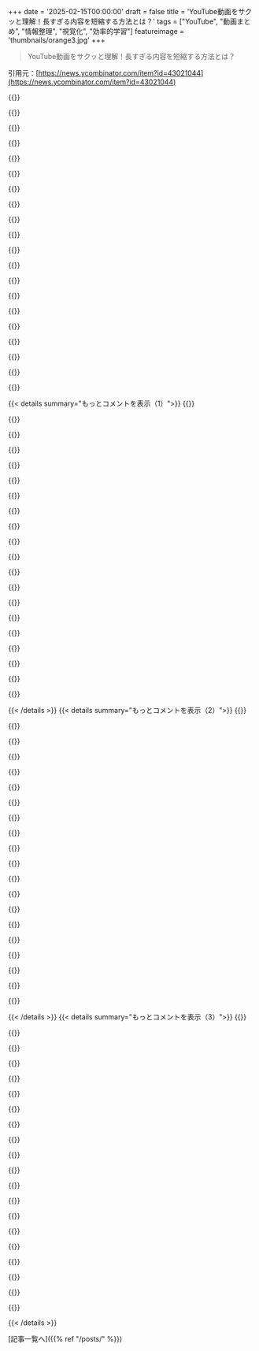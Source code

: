 +++
date = '2025-02-15T00:00:00'
draft = false
title = 'YouTube動画をサクッと理解！長すぎる内容を短縮する方法とは？'
tags = ["YouTube", "動画まとめ", "情報整理", "視覚化", "効率的学習"]
featureimage = 'thumbnails/orange3.jpg'
+++

> YouTube動画をサクッと理解！長すぎる内容を短縮する方法とは？

引用元：[https://news.ycombinator.com/item?id=43021044](https://news.ycombinator.com/item?id=43021044)

{{<matomeQuote body="Youtube動画を短くしてストック映像や無駄なトークを省いて、重要な情報だけ残して音声を早めて編集してくれるサービスが欲しい。無駄な時間を減らせるのは理想的だし、内容の要約もこのサイトのようにたまに役立つかも。" userName="kragen" createdAt="2025-02-15T06:56:37" color="#45d325">}}

{{<matomeQuote body="SponsorBlockを使ってるけど、無駄なコンテンツをブロックする機能を有効にすると結構便利。DeArrowも使ってクリックベイトを除けて動画を速く見れるから、かなり時間を節約できてるよ。" userName="satvikpendem" createdAt="2025-02-15T07:00:08" color="#ff5733">}}

{{<matomeQuote body="SponsorBlockのハイライトセグメントが最高。10分無駄な部分があっても、興味深い瞬間に簡単にジャンプできるから便利だよ。" userName="eco" createdAt="2025-02-15T08:37:10" color="">}}

{{<matomeQuote body="それ、通常のYoutube動画のスクラバにもあるかも。少し目立たないけど。" userName="lolinder" createdAt="2025-02-15T15:36:56" color="">}}

{{<matomeQuote body="おそらく再生数が十分になった時にだけ表示されるんじゃないかな。" userName="unstatusthequo" createdAt="2025-02-16T17:04:25" color="">}}

{{<matomeQuote body="DeArrowを使った後の視聴体験ってどう変わったの？評価が高いけど、クリックベイト自体を避けるべきか悩む。" userName="soraminazuki" createdAt="2025-02-15T07:55:09" color="">}}

{{<matomeQuote body="ちょっとDeArrow試したけど、一部のチャンネルでは逆効果だった。本当に動画内容を分かりやすくするよか、つまらないタイトルの方が良かった。あんまり改善されなかったかな。" userName="IshKebab" createdAt="2025-02-15T12:18:31" color="">}}

{{<matomeQuote body="DeArrowは、自分が見る動画を決めるのに役立ってる。確かに最初の数秒で無駄な部分があっても、やっぱり中身がどうなのかを知ってから選びたい。" userName="Timwi" createdAt="2025-02-15T10:31:30" color="">}}

{{<matomeQuote body="そうすれば、無駄な動画に引っかかることが少なくなるかも。それによって見る動画の質が上がった気がする。" userName="satvikpendem" createdAt="2025-02-15T07:57:18" color="">}}

{{<matomeQuote body="クリックベイトを避けるといいコンテンツを見逃しちゃうこともあるかも。クリックベイトが動画の質と結びつかないこと、今は多いよ。" userName="dinkumthinkum" createdAt="2025-02-16T02:28:33" color="">}}

{{<matomeQuote body="DeArrowの体験は好き。クリックベイトのせいで良いコンテンツも見逃しがちになるから、全体の質を上げてくれる。タイトルが結構ちゃんとしてて、比較するのがおもしろいんだ。" userName="eco" createdAt="2025-02-15T08:32:16" color="#ff5c5c">}}

{{<matomeQuote body="Tom ScottやLTTも同じこと言ってるね。エンゲージメントには効果的だって。既にファンの人たちにも通じるみたいだ。" userName="pinoy420" createdAt="2025-02-15T09:28:44" color="">}}

{{<matomeQuote body="自分たちのマーケティング資料を見るだけでも、タイトルが長くつまらなくなるだけで、実際にはもっと具体的にするわけではないんだよね。" userName="sebzim4500" createdAt="2025-02-15T12:58:53" color="">}}

{{<matomeQuote body="4つの拡張機能（uBlockを含む）が必要なサイトなら、そもそもそのサイトで時間を使うことを考え直した方がいいんじゃないか？" userName="_Algernon_" createdAt="2025-02-15T09:19:29" color="">}}

{{<matomeQuote body="”じゃあ彼らはどうすればいいの？”って、そんな意見はおかしいよ。YouTubeを楽しんで消化するにはみんな金を稼がないといけないから、こういうプラグインは必要なんだよ。" userName="pinoy420" createdAt="2025-02-15T09:26:48" color="">}}

{{<matomeQuote body="＞”じゃあ彼らはどうすればいいの？”<br>本を読んだり、外に出たりすれば？<br>＞彼らはYouTubeを見るのが好きなんだ？<br>ヘロインを楽しんでるかもしれないけど、良くないって知ってるからやらないんだよ？" userName="_Algernon_" createdAt="2025-02-15T09:59:38" color="">}}

{{<matomeQuote body="＞本を読め<br>ちょっと軽い返事をしたいけど、実際には本も中身が薄いのが多いし、別のメディアだからって無駄に時間を使う理由にはならない。むしろ悪い本は何週間も無駄にすることがあるからね。" userName="exe34" createdAt="2025-02-15T10:35:06" color="#ff5c5c">}}

{{<matomeQuote body="本はページをスキップするのも早いし、文書の抜粋や引用もできるから、時間を無駄にするには動画よりも優れていると思うよ。Neil Postmanの”Amusing Ourselves To Death”がこの違いについて説得力のある内容を書いているし。" userName="kragen" createdAt="2025-02-15T22:00:37" color="#ff5733">}}

{{<matomeQuote body="本は最低限の審査を受けるから、メディアの形には大きな違いがあるんだ。マクルーハンが言ったように、「メディアはメッセージ」なんだよ。" userName="_Algernon_" createdAt="2025-02-15T10:54:52" color="">}}

{{<matomeQuote body="笑、全然そうじゃないよ。本の中に言葉がたくさんあれば、Amazonでペーパーバックを15分で出版できるから。" userName="Tuna-Fish" createdAt="2025-02-15T12:09:51" color="">}}

{{< details summary="もっとコメントを表示（1）">}}
{{<matomeQuote body="それは本じゃない。本を買うためにお金を払うブログみたいなもんだよ。どんな本でもPDFにできるけど、だからって全てのPDFが本ってわけじゃない。" userName="_Algernon_" createdAt="2025-02-15T12:54:22" color="">}}

{{<matomeQuote body="No true Scotsman！" userName="smsm42" createdAt="2025-02-15T16:41:27" color="">}}

{{<matomeQuote body="＞本を読め、外に出るべきだよ<br>YouTubeにはDIYチュートリアルや修理方法など、本では得られない情報がいっぱいあるよ。ただし、役に立つ動画でも無駄な部分が多いのが問題だけど。" userName="jasode" createdAt="2025-02-15T11:31:01" color="#38d3d3">}}

{{<matomeQuote body="YouTubeを使う時に、SponsorBlockや倍速で“何年もの時間を節約した”ってのは、あまり正確じゃないよ。" userName="_Algernon_" createdAt="2025-02-15T12:52:09" color="">}}

{{<matomeQuote body="YouTubeの使い方はどう考えてるの？あと、SponsorBlock以外の拡張機能の影響も考慮しなきゃ。例えば、倍速再生（私はもっと速く見ることが多いけど）で50％は時間が節約できるし、時間が増えることで他のこともできるんだよ。" userName="satvikpendem" createdAt="2025-02-15T16:00:14" color="">}}

{{<matomeQuote body="自分が好きなコンテンツを楽しむべきだよ。プラットフォームやクリエイターを支援することを考えずに、最大限に効率よく見ることにこだわるのはどうかと思う。" userName="natebc" createdAt="2025-02-15T17:02:28" color="">}}

{{<matomeQuote body="プラットフォームやクリエイターが私の時間を無駄にするようなインセンティブを持っているなら、なんでそのサポートをする必要があるのさ？無駄にしないで楽しく見ることができるのが一番なんだ。" userName="satvikpendem" createdAt="2025-02-15T17:04:36" color="#38d3d3">}}

{{<matomeQuote body="上の草を触れっていうコメントはタイムロスを感じる人へのものだったんだ。もし時間が無駄だと思ってて、クリエイターを支援する意思もないなら、他のことに時間を使った方がいいかもしれない。私もクリエイターを支援するスレにあまり参加すべきじゃなかったな（笑）。" userName="natebc" createdAt="2025-02-15T18:21:38" color="">}}

{{<matomeQuote body="時間を無駄にしてるのに「責任」とか言われても意味わからん。ここにいる人たちの道徳観は全然違うんだな。" userName="satvikpendem" createdAt="2025-02-15T18:32:30" color="">}}

{{<matomeQuote body="便利なプラグインのリストを紹介してくれたから意味があるコメントだよ。私は「2倍速ボタン」機能を最近知ってすごく気に入ってるけど、それで「草を触れ」って言われるのは変じゃない？" userName="gosub100" createdAt="2025-02-15T17:54:53" color="">}}

{{<matomeQuote body="俺たちは病んでるよ。本当に4つも必要なんだ。YouTubeがFirefoxで壊れるし、プライベートタブも使ってる。指定したチャンネルや動画をブロックするアドオンもいるしな。" userName="meroes" createdAt="2025-02-15T17:40:20" color="">}}

{{<matomeQuote body="面白い、俺はFirefox使ってるけど、YouTubeで何が壊れてるのか知りたいな。PocketTubeってサブスクリプションの管理がすごく良いと思うんだ、YouTubeのゴミを探し回るよりずっとマシだ。" userName="satvikpendem" createdAt="2025-02-16T01:08:03" color="">}}

{{<matomeQuote body="YouTubeには速度変更の機能があるけど、その拡張機能はどう役立つの？" userName="rcfox" createdAt="2025-02-15T09:51:30" color="">}}

{{<matomeQuote body="2倍速以上の速度で見れるんだ。私はいつも3倍、それ以上で見てることが多い。字幕を付けることもあるし、他の人が言ってたようにショートカットも必要なんだ。" userName="satvikpendem" createdAt="2025-02-15T15:55:18" color="#45d325">}}

{{<matomeQuote body="標準機能もショートカットが使えるよ：< と >。" userName="arccy" createdAt="2025-02-15T21:22:46" color="">}}

{{<matomeQuote body="私は拡張機能を使ってて、すごく大事な機能が3つあるんだ：<br>* 初期設定で2倍速にできる<br>* 必要に応じてスピードを変更するためのショートカット<br>* 4倍速までの任意の速度で見れる。" userName="wazoox" createdAt="2025-02-15T10:42:30" color="#38d3d3">}}

{{<matomeQuote body="その場でスピードを変えるためのキーボードショートカットね。<br>スピードアップ: ＞”>”<br>スピードダウン: ＞”<”" userName="fransje26" createdAt="2025-02-15T10:48:29" color="#ff33a1">}}

{{<matomeQuote body="ストック映像をどうやって外すの？B-rollには音声が載ってるから、必要なんじゃないの？" userName="bbstats" createdAt="2025-02-16T14:04:32" color="">}}

{{<matomeQuote body="クールだね。何が君を止めてるの？" userName="moralestapia" createdAt="2025-02-16T21:04:00" color="">}}

{{<matomeQuote body="それが欲しいなら、どうしてこんなサービスが必要なの？電子顕微鏡写真やエレファントトゥースペーストのニュースは非動画ソースでもいっぱいあると思うけど。" userName="dinkumthinkum" createdAt="2025-02-16T02:23:17" color="">}}


{{< /details >}}
{{< details summary="もっとコメントを表示（2）">}}
{{<matomeQuote body="こんにちは、HN！このサービスの作者です。サポートありがとう。プロキシの帯域が切れて、一時的にダウンタイムがあったかも。追加の帯域を購入したよ（無料で運営してる）。特定の地域でアクセスできない動画もあるかも。今はとりあえずアメリカからしかリクエストしてないけど、将来的にはラウンドロビンかフォールバックシステムにしたい。完璧ではないけど、元々自分のために作ったツールだし、オープンソースだからパッチやプルリクエストは大歓迎だよ。楽しんで！" userName="stong1" createdAt="2025-02-15T16:54:35" color="#38d3d3">}}

{{<matomeQuote body="これすごくいいね！実は1ヶ月前に同じアイデアを考えたけど、結局やらなかったよ。他の誰かがやってくれてよかった。いくつか質問があるんだけど、<br>1) Youtubeからの自動生成されたトランスクリプトを使ってるの？それとも音声解析もする？トランスクリプトがない場合もあるよね。<br>2) 何かしらの方法で収益化する計画はあるの？面白い製品だけど、少し一般的で再現可能すぎると思って。" userName="NewUser76312" createdAt="2025-02-15T20:46:38" color="#ff5733">}}

{{<matomeQuote body="1.) 自分たちのTTSは使ってないよ。YouTuberが手動でアップロードしたオリジナルトランスクリプトか、Googleが提供する自動生成のやつを使ってる。<br>2.) いいや、コストが少ないから無料のままにするつもりだよ。" userName="stong1" createdAt="2025-02-15T23:13:45" color="#38d3d3">}}

{{<matomeQuote body="返事ありがとう。シンプルでいいね。無料で維持するのにどれくらいかかると思う？月20ドルくらい？4o-miniみたいなモデルを使えばもっと安いかも、あれはめちゃくちゃ安くて悪くないし。よろしく！" userName="NewUser76312" createdAt="2025-02-16T01:49:59" color="">}}

{{<matomeQuote body="これ、Gemini Thinkingの実験アプリとどんな感じで比べられるの？" userName="ANighRaisin" createdAt="2025-02-15T22:13:29" color="">}}

{{<matomeQuote body="好奇心からなんだけど、どのプロキシサービスを使ってるの？" userName="noname120" createdAt="2025-02-16T01:45:00" color="">}}

{{<matomeQuote body="住宅プロキシから購入するときの帯域はどれくらい高いの？" userName="arccy" createdAt="2025-02-15T21:20:04" color="">}}

{{<matomeQuote body="安いよ。1GBあたり10ドル未満で、メタデータとトランスクリプトだけをスクレイピングしてるから、通信量は少ない。" userName="stong1" createdAt="2025-02-15T23:14:14" color="">}}

{{<matomeQuote body="オープンソースだね。" userName="JTyQZSnP3cQGa8B" createdAt="2025-02-15T18:15:15" color="">}}

{{<matomeQuote body="サービス自体はオープンソースだけど、クローズドソースに依存してる部分もあるんだよね。両立はできるよ。" userName="SomeoneOnTheWeb" createdAt="2025-02-15T18:21:22" color="">}}

{{<matomeQuote body="もし気に入らないなら、オープンソースのコードを編集してローカルでホストするオープンソースのLLMに向ければいいじゃん。" userName="jamesy0ung" createdAt="2025-02-16T00:39:29" color="">}}

{{<matomeQuote body="世界の情報を数百巻にまとめて、さらにそれを1万ページの本にし、その本を10本の長文エッセイに、続いて100,000文字のブログポストに、最後にパンフレットにまとめて、それをツイート一つにするってどうかな。" userName="henry2023" createdAt="2025-02-15T07:02:15" color="">}}

{{<matomeQuote body="1. 宇宙は広大でほとんど空っぽ、私たちがほとんど理解していない基本法則が支配している。<br>2. 生命は自己複製し、エントロピーを超えた現象で、化学から生まれ、選択を通じて進化し、知性を育む。<br>3. 人間は協力、道具作り、物語を語ることで地球を支配する社会的霊長類。<br>4. 社会は共有する信念、法律、商取引から形成され、権力、貪欲、無知により進歩と崩壊を繰り返す。<br>5. テクノロジーは人間の増幅器で、知識、快適さ、破壊を同時に加速させる。<br>6. 経済は資源配分の信頼に基づいたシステムで、好況と不況を繰り返す。<br>7. 道徳は文化と共に進化する人間の概念で、集団の幸福と個人の自由の間で対立することもある。<br>8. 知識はフラクタルで、深くダイブするほど新たな知識が増えていく。<br>9. 未来は不確実で、人間の独創性と最悪の傾向の間の緊張によって形作られる。<br>10. 人生の意味？朝起きて夜眠れる理由だよ。" userName="flemhans" createdAt="2025-02-15T11:27:15" color="#ff5733">}}

{{<matomeQuote body="＞エントロピーを超えた現象<br＞エントロピーを利用する現象って表現の方がいいんじゃない？生命は基本法則に逆らってないからね。" userName="silvestrov" createdAt="2025-02-15T11:34:57" color="">}}

{{<matomeQuote body="プロンプトの共有と再現手順を教えてくれない？ありがと！" userName="pas" createdAt="2025-02-16T00:05:10" color="">}}

{{<matomeQuote body="ナイスな人生の要約だね！" userName="qiine" createdAt="2025-02-15T14:18:51" color="">}}

{{<matomeQuote body="＞ツイート一つに<br＞それは『このテキストは人類の知識全体をまとめようとしている』って感じかな。ただ、動画を要約するのは便利だと思うよ。内容が正確でなくても広告を見ることなく大体のことがわかるから。でも、このサイトの要約はあんまりうまくいってない気がする。Kagiのユニバーサルサマライザーの方が結果が良いよ。https://kagi.com/summarizer/index.html<br＞でも、動画にトランスクリプトが必要なんだ。" userName="someothherguyy" createdAt="2025-02-15T08:49:32" color="">}}

{{<matomeQuote body="このツールの利点を理解できてない人が多い気がするな。書籍を効果的に読むには、目次をさらっと見て、各章の内容をざっとスキミングして興味深い段落に印をつける。その後、もう1~2回深く読み込むんだ。こういうツールは、動画にも同じプロセスを適用できるから、興味のある動画の理解を深め、他の知識と結びつけるのに役立つんだ。私もこれを使ってきたけど、時間と労力をかけずに理解が広がるのに役立ってる。" userName="Sakos" createdAt="2025-02-15T10:50:49" color="#ff5733">}}

{{<matomeQuote body="Claudeに頼んでみたけど、すごく素敵な答えが返ってきたよ。全ては原子とエネルギーでできていて、生命は進化し、数学が現実を説明し、知識は積み上がり、人間は互いにそして地球に依存して生きている。アイデアを試し、失敗から学び、親切にし、好奇心を持ち続けろ、ってね。" userName="rayalez" createdAt="2025-02-15T13:27:33" color="#38d3d3">}}

{{<matomeQuote body="たまに政治家にとっては歴史や前知識に無関心な人が多いから、これは役立つかもな。法の支配は良いアイデアだし、独裁は良くない。1938年のミュンヒンの宥和は悪手だったなって思うけど、このサービスがうまくいけば使えるかも。長い記事はこなせるけど、YouTubeのクリップは時間がないんだよね。" userName="fifilura" createdAt="2025-02-15T08:44:52" color="">}}


{{< /details >}}
{{< details summary="もっとコメントを表示（3）">}}
{{<matomeQuote body="それをもう一度まとめると最終的にはビットになる。一だと考えてるよ。" userName="henry2023" createdAt="2025-02-15T07:05:15" color="">}}

{{<matomeQuote body="その超縮約された1が爆発して、情報が消えて雑音だけになるな。" userName="gloosx" createdAt="2025-02-15T07:26:26" color="">}}

{{<matomeQuote body="Geminiのアウトプット：私たちの現実認識は物語の力に大きく影響される。人類は常に世界に秩序と構造を求めている。創造と革新の衝動が私たちのアートや技術、デザインを定義する。関係性の中での複雑な相互作用に縛られている。時間の流れが変化を推進し、歴史の物語を展開させる。未知の広大さが人間の知識の限界を挑戦し、形成する。価値観や意味の探求は人間の中心的かつ継続的な努力だ。抽象的な概念やモデルは現実を理解しナビゲートする強力なツールだ。すべての生物は生命の複雑な網の中で相互に関連している。人類の未来には無限の可能性と克服すべき重大な課題が待っている。" userName="guybedo" createdAt="2025-02-15T16:36:45" color="#45d325">}}

{{<matomeQuote body="それは本当に悪いけど、ある意味では優れた部分もあって、これをグリブネスと呼ぶかもしれないな。" userName="hollerith" createdAt="2025-02-15T16:40:27" color="">}}

{{<matomeQuote body="これは有名なLibrary of Babelの話を思い出させるね。言語の全てのコーパスが図書館に住んでいるという想像。特定の数の文字のアルファベットの全ての置換が一定のページ数の本に収められているんだ。" userName="zoogeny" createdAt="2025-02-15T23:50:40" color="">}}

{{<matomeQuote body="冗談だってわかってるけど、真面目にいうとほとんどのYouTube動画は信号対雑音比がひどいから、情報圧縮は非常に有用だと思う。学術論文にはあまり必要じゃないかもしれないけど、時々すごく無駄がある。" userName="PaulRobinson" createdAt="2025-02-15T07:51:38" color="#ff33a1">}}

{{<matomeQuote body="数週間前にYouTubeで興味あるタイトルの20分の動画を見たんだけど、AIの要約を見て20分の時間を節約できて、動画を完全にスキップできた。これがすべての動画にあったらいいのにな。今週YouTubeに追加されたAIについて通知が来たけど、まだ使ってない。長い動画の主要なポイントを得るためには役立ちそう。今までは人気指標を使ってたけど、テレビで見ることが多いからAIを使うのが難しいんだよね、このワークフローが良くない。YouTubeの収益化ポリシーのせいで、長い動画が増えて、しょうもないフ fluffが多いのはちょっと滑稽だと思ってる。" userName="al_borland" createdAt="2025-02-15T16:36:59" color="#38d3d3">}}

{{<matomeQuote body="まさにこの問題だと思う。20分の動画が本来は2分で済むべきものが多すぎる。20分の動画を作る方がずっと簡単で、録画して叫んで発表するだけだもんな。知識や洞察、ユーモアが詰まった長い動画は確かに正当化されるし、特殊な動画もある。例えば、Paul Sellersの30分の動画は手工具での mortise and tenons joint の作り方を教えてくれる。すごく魔法的で、職人からプライベートレッスンを受けているみたいなんだ。毎分情報の移転がある。" userName="debeloo" createdAt="2025-02-15T08:35:47" color="#ff33a1">}}

{{<matomeQuote body="動画の長さをわざと長くしてる人もいるけど、実際は多くの人が時間を有効に使ってると思う。旅行のバログを作ると、15分の短編映画になっちゃうこともあるよね。空港のB-rollは絶対入れるべき！結局、アマチュアのクリエイターが多いから、才能のある人を引き上げるのは簡単じゃないけど、少なくとも今の評価はそれなりに機能してると思う。" userName="crakhamster01" createdAt="2025-02-15T10:42:27" color="#ff33a1">}}

{{<matomeQuote body="3つのランダムな動画で試してみたけど、結果は良かったり悪かったりだった。一つはMario & Luigi: Brothershipのグリッチに関する動画で、アイテムが早く手に入る場所をしっかり伝えられてた。ゼルダのダンジョン分析も悪くなかったけど、著作権の話に関する動画は小さいクリエイターの問題に結びつけてしまって内容が不十分だった。結局、シンプルな内容ならAIはうまくまとめられるけど、複雑なものには弱いってことが分かった。" userName="CM30" createdAt="2025-02-15T12:24:42" color="">}}

{{<matomeQuote body="同じ問題が人間でも見られるから、AIの改善にはならないよね。" userName="braiamp" createdAt="2025-02-15T12:36:18" color="">}}

{{<matomeQuote body="じゃあ、みんなは今まで読んだり観たりしてたメディアの時間が無くなった分、何してるの？" userName="fullshark" createdAt="2025-02-15T17:21:04" color="">}}

{{<matomeQuote body="AIボットとおしゃべりしてるよ。長すぎる作品を「観ない」って考え方は、あんまり健康的じゃないと思う。" userName="righthand" createdAt="2025-02-15T17:34:28" color="">}}

{{<matomeQuote body="そうじゃなくて、「情報密度が低いから効率的に観よう」ってことだ。それで、もっと生産的だったり楽しいことに時間を使える。" userName="DennisP" createdAt="2025-02-15T18:22:03" color="">}}

{{<matomeQuote body="動画は複雑なトピックの要約のようなもので、完全な文脈を得るにはテキストや文献が必要な場合もある。動画の要約が長すぎれば、また別のLLMで要約するの？それ、どこまで続くの？学ぶことには情報密度だけじゃなく、視覚やプレゼンテーション、説明も必要だから、速度を上げても理解しにくいことあるよね。" userName="mazambazz" createdAt="2025-02-16T00:27:41" color="#ff5733">}}

{{<matomeQuote body="多くのYouTube動画は整理されてないものが多く、いい情報が1、2分だけで後は余談や背景の話。それを防ぐために良い要約が必要。良い動画は全部観ることできないし、要約をざっと読めば、その動画が自分にとって観る価値があるか判断しやすい。" userName="DennisP" createdAt="2025-02-16T03:15:39" color="#38d3d3">}}

{{<matomeQuote body="＞「そしたら、もっと生産的に楽しむことができる。」それ、アームズレースみたいだね。もっと生産的な方法で楽しめるかもしれないし、非生産的なことがもっと楽しいこともある。" userName="righthand" createdAt="2025-02-15T19:15:56" color="">}}

{{<matomeQuote body="人によって違う気がするけど、そんなことはないよ。" userName="DennisP" createdAt="2025-02-15T19:37:30" color="">}}

{{<matomeQuote body="自動化が進みすぎて人間が必要なくなるよね。" userName="tonyhart7" createdAt="2025-02-15T18:00:59" color="">}}

{{<matomeQuote body="このサイトとKagiの要約を試したけど、Kagiの方がいい感じだった。" userName="zorgmonkey" createdAt="2025-02-15T04:52:53" color="#ff5733">}}


{{< /details >}}


[記事一覧へ]({{% ref "/posts/" %}})
